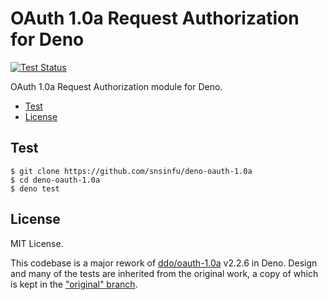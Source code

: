# OAuth 1.0a Request Authorization for Deno

[![Test Status][test-badge]][test-url]

OAuth 1.0a Request Authorization module for Deno.

- [Test](#test)
- [License](#license)

[test-badge]: https://github.com/snsinfu/deno-oauth-1.0a/workflows/test/badge.svg
[test-url]: https://github.com/snsinfu/deno-oauth-1.0a/actions?query=workflow%3Atest

## Test

```console
$ git clone https://github.com/snsinfu/deno-oauth-1.0a
$ cd deno-oauth-1.0a
$ deno test
```

## License

MIT License.

This codebase is a major rework of [ddo/oauth-1.0a][ddo] v2.2.6 in Deno. Design
and many of the tests are inherited from the original work, a copy of which is
kept in the ["original" branch][original].

[ddo]: https://github.com/ddo/oauth-1.0a
[original]: https://github.com/snsinfu/deno-oauth-1.0a/tree/original
